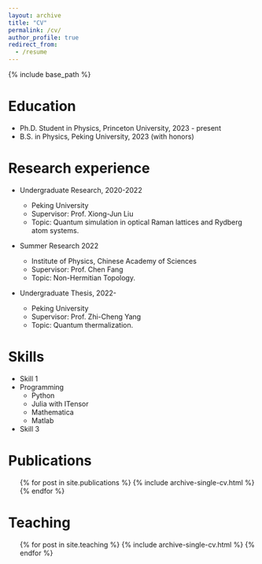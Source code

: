 ```yaml
---
layout: archive
title: "CV"
permalink: /cv/
author_profile: true
redirect_from:
  - /resume
---
```


{% include base_path %}

Education
======
* Ph.D. Student in Physics, Princeton University, 2023 - present
* B.S. in Physics, Peking University, 2023 (with honors)

Research experience
======
* Undergraduate Research, 2020-2022
  * Peking University
  * Supervisor: Prof. Xiong-Jun Liu
  * Topic: Quantum simulation in optical Raman lattices and Rydberg atom systems.
  
* Summer Research 2022
  * Institute of Physics, Chinese Academy of Sciences
  * Supervisor: Prof. Chen Fang
  * Topic: Non-Hermitian Topology.

* Undergraduate Thesis, 2022-
  * Peking University
  * Supervisor: Prof. Zhi-Cheng Yang
  * Topic: Quantum thermalization.
  
Skills
======
* Skill 1
* Programming
  * Python
  * Julia with ITensor
  * Mathematica
  * Matlab
* Skill 3

Publications
======
  <ul>{% for post in site.publications %}
    {% include archive-single-cv.html %}
  {% endfor %}</ul>

Teaching
======
  <ul>{% for post in site.teaching %}
    {% include archive-single-cv.html %}
  {% endfor %}</ul>
